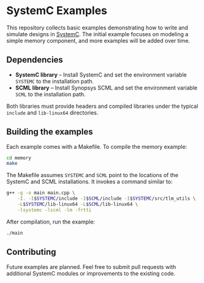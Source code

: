 # SystemC Examples

This repository collects basic examples demonstrating how to write and simulate designs in [SystemC](https://www.accellera.org/downloads/standards/systemc). The initial example focuses on modeling a simple memory component, and more examples will be added over time.

## Dependencies

- **SystemC library** – Install SystemC and set the environment variable `SYSTEMC` to the installation path.
- **SCML library** – Install Synopsys SCML and set the environment variable `SCML` to the installation path.

Both libraries must provide headers and compiled libraries under the typical `include` and `lib-linux64` directories.

## Building the examples

Each example comes with a Makefile. To compile the memory example:

```bash
cd memory
make
```

The Makefile assumes `SYSTEMC` and `SCML` point to the locations of the SystemC and SCML installations. It invokes a command similar to:

```bash
g++ -g -o main main.cpp \
    -I. -I$SYSTEMC/include -I$SCML/include -I$SYSTEMC/src/tlm_utils \
    -L$SYSTEMC/lib-linux64 -L$SCML/lib-linux64 \
    -lsystemc -lscml -lm -frtti
```

After compilation, run the example:

```bash
./main
```

## Contributing

Future examples are planned. Feel free to submit pull requests with additional SystemC modules or improvements to the existing code.
